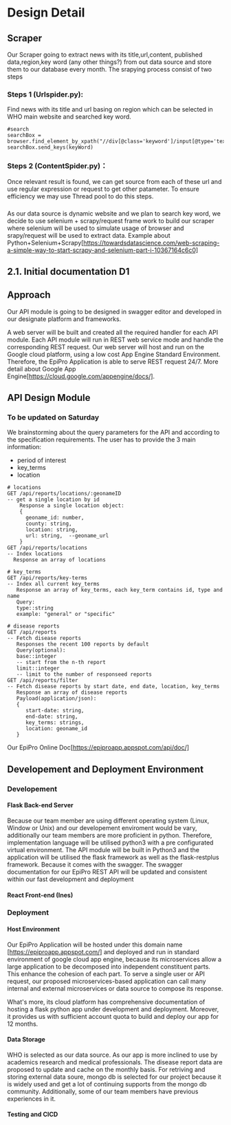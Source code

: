 # Design Detail

## Scraper
[//]: # (I used to use request or ulib.request to extract content of a url but I saw there is a scrapy file readly)
Our Scraper going to extract news with its title,url,content, published data,region,key word (any other things?) from out data source and store them to our database every month. The srapying process consist of two steps
### Steps 1 (Urlspider.py):
Find news with its title and url basing on region which can be selected in WHO main website and searched key word.
```
#search
searchBox = browser.find_element_by_xpath("//div[@class='keyword']/input[@type='text']")
searchBox.send_keys(keyWord)
```
### Steps 2 (ContentSpider.py)：
Once relevant result is found, we can get source from each of these url and use regular expression or request to get other patameter. To ensure efficiency we may use Thread pool to do this steps.
###
As our data source is dynamic website and we plan to search key word, we decide to use selenium + scrapy/request frame work to build our scraper where selenium will be used to simulate usage of browser and srapy/request will be used to extract data. 
Example about Python+Selenium+Scrapy[https://towardsdatascience.com/web-scraping-a-simple-way-to-start-scrapy-and-selenium-part-i-10367164c6c0]

## 2.1. Initial	documentation D1

## Approach
[//]: # (Describe	how	you	intend	to	develop	the	API	module and	provide	the	ability to	run	it	in	Web	service	mode)
Our API module is going to be designed in swagger editor and developed in our designate platform and frameworks.

A web server will be built and created all the required handler for each API module. Each API module will run in REST web service mode and handle the corresponding REST request. Our web server will host and run on the Google cloud platform, using a low cost App Engine Standard Environment. Therefore, the EpiPro Application is able to serve REST request 24/7.
More detail about Google App Engine[https://cloud.google.com/appengine/docs/].


## API Design Module

[//]: # (Discuss	your	current	thinking	about	how	parameters can	be	passed	to	your module	and	how	results	are	collected.	Show	an	example	of	a	possible interaction .e.g.- sample	HTTP	calls	with	URL	and	parameters)

### To be updated on Saturday
We brainstorming about the query parameters for the API and according to the specification requirements. The user has to provide the 3 main information:
- period of interest
- key_terms
- location

```
# locations
GET /api/reports/locations/:geonameID 
-- get a single location by id
    Response a single location object:
    {
      geoname_id: number,
      county: string,
      location: string,
      url: string,  --geoname_url
    }
GET /api/reports/locations 
-- Index locations 
  Response an array of locations

# key_terms
GET /api/reports/key-terms 
-- Index all current key_terms 
   Response an array of key_terms, each key_term contains id, type and name
   Query:
   type::string 
   example: "general" or "specific"

# disease reports
GET /api/reports 
-- Fetch disease reports
   Responses the recent 100 reports by default
   Query(optional):  
   base::integer 
   -- start from the n-th report 
   limit::integer 
   -- limit to the number of responseed reports
GET /api/reports/filter 
-- Fetch disease reports by start date, end date, location, key_terms
   Response an array of disease reports
   Payload(application/json): 
   { 
      start-date: string, 
      end-date: string, 
      key_terms: strings, 
      location: geoname_id 
   }
```

Our EpiPro Online Doc[https://epiproapp.appspot.com/api/doc/]


## Developement and Deployment Environment
[//]: # (Present	and	justify	implementation	language,	development	and	deployment environment .e.g.	Linux,	Windows	and	specific	libraries	that	you	plan	to	use.)

### Developement
#### Flask Back-end Server
Because our team member are using different operating system (Linux, Window or Unix) and our developement enviroment would be vary, additionally our team members are more proficient in python. Therefore, implementation language will be utilised python3 with a pre configurated virtual environment. The API module will be built in Python3 and the application will be utilised the flask framework as well as the flask-restplus framework. Because it comes with the swagger. The swagger documentation for our EpiPro REST API will be updated and consistent within our fast development and deployment
#### React Front-end (Ines)


### Deployment
#### Host Environment
Our EpiPro Application will be hosted under this domain name [https://epiproapp.appspot.com/] and deployed and run in standard environment of google cloud app engine, because its microservices allow a large application to be decomposed into independent constituent parts. This enhance the cohesion of each part. To serve a single user or API request, our proposed microservices-based application can call many internal and external microservices or data source to compose its response.

What's more, its cloud platform has comprehensive documentation of hosting a flask python app under development and deployment. Moreover, it provides us with sufficient account quota to build and deploy our app for 12 months.
#### Data Storage
WHO is selected as our data source. As our app is more inclined to use by academics research and medical professionals. The disease report data are proposed to update and cache on the monthly basis. For retriving and storing external data soure, mongo db is selected for our project because it is widely used and get a lot of continuing supports from the mongo db community.  Additionally, some of our team members have previous experiences in it.
#### Testing and CICD


[//]: # (leave your preferrable framework, library here if you have any: Scapper-- fetch data, )

